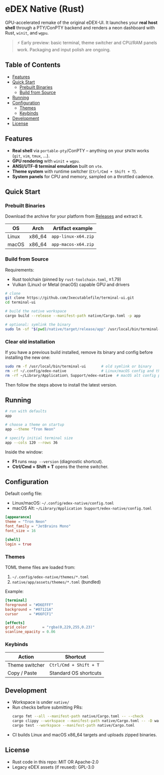 # eDEX Native (Rust)

GPU-accelerated remake of the original eDEX-UI.  It launches your **real host shell** through a PTY/ConPTY backend and renders a neon dashboard with Rust, `winit`, and `wgpu`.

> ⚡ Early preview: basic terminal, theme switcher and CPU/RAM panels work.  Packaging and input polish are ongoing.

## Table of Contents
- [Features](#features)
- [Quick Start](#quick-start)
  - [Prebuilt Binaries](#prebuilt-binaries)
  - [Build from Source](#build-from-source)
- [Running](#running)
- [Configuration](#configuration)
  - [Themes](#themes)
  - [Keybinds](#keybinds)
- [Development](#development)
- [License](#license)

## Features
- **Real shell** via `portable-pty`/ConPTY – anything on your `$PATH` works (`git`, `vim`, `tmux`, ...).
- **GPU rendering** with `winit` + `wgpu`.
- **ANSI/UTF-8 terminal emulation** built on `vte`.
- **Theme system** with runtime switcher (`Ctrl/Cmd + Shift + T`).
- **System panels** for CPU and memory, sampled on a throttled cadence.

## Quick Start
### Prebuilt Binaries
Download the archive for your platform from [Releases](https://github.com/3xecutablefile/terminal-ui/releases) and extract it.

| OS    | Arch   | Artifact example      |
|-------|--------|----------------------|
| Linux | x86_64 | `app-linux-x64.zip`  |
| macOS | x86_64 | `app-macos-x64.zip` |

### Build from Source
Requirements:
- Rust toolchain (pinned by `rust-toolchain.toml`, ≥1.79)
- Vulkan (Linux) or Metal (macOS) capable GPU and drivers

```bash
# clone
git clone https://github.com/3xecutablefile/terminal-ui.git
cd terminal-ui

# build the native workspace
cargo build --release --manifest-path native/Cargo.toml -p app

# optional: symlink the binary
sudo ln -sf "$(pwd)/native/target/release/app" /usr/local/bin/terminal-ui
```

### Clear old installation
If you have a previous build installed, remove its binary and config before installing the new one:

```bash
sudo rm -f /usr/local/bin/terminal-ui       # old symlink or binary
rm -rf ~/.config/edex-native                # Linux/macOS config and themes
rm -rf ~/Library/Application\ Support/edex-native  # macOS alt config path
```

Then follow the steps above to install the latest version.

## Running
```bash
# run with defaults
app

# choose a theme on startup
app --theme "Tron Neon"

# specify initial terminal size
app --cols 120 --rows 36
```
Inside the window:
- **F1** runs `nmap --version` (diagnostic shortcut).
- **Ctrl/Cmd + Shift + T** opens the theme switcher.

## Configuration
Default config file:
- Linux/macOS: `~/.config/edex-native/config.toml`
- macOS Alt: `~/Library/Application Support/edex-native/config.toml`

```toml
[appearance]
theme = "Tron Neon"
font_family = "JetBrains Mono"
font_size = 16

[shell]
login = true
```

### Themes
TOML theme files are loaded from:
1. `~/.config/edex-native/themes/*.toml`
2. `native/app/assets/themes/*.toml` (bundled)

Example:
```toml
[terminal]
foreground = "#D6EFFF"
background = "#07121A"
cursor     = "#66FCF1"

[effects]
grid_color       = "rgba(0,229,255,0.23)"
scanline_opacity = 0.06
```

### Keybinds
| Action               | Shortcut                |
|----------------------|-------------------------|
| Theme switcher       | `Ctrl/Cmd + Shift + T`  |
| Copy / Paste         | Standard OS shortcuts   |

## Development
- Workspace is under `native/`
- Run checks before submitting PRs:
  ```bash
  cargo fmt --all --manifest-path native/Cargo.toml -- --check
  cargo clippy --workspace --manifest-path native/Cargo.toml -- -D warnings
  cargo test --workspace --manifest-path native/Cargo.toml
  ```
- CI builds Linux and macOS x86_64 targets and uploads zipped binaries.

## License
- Rust code in this repo: MIT OR Apache-2.0
- Legacy eDEX assets (if reused): GPL-3.0
